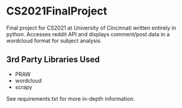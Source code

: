 # CS2021FinalProject

Final project for CS2021 at University of Cincinnati written entirely in python. Accesses reddit API and displays comment/post data in a wordcloud format for subject analysis. 

## 3rd Party Libraries Used

- PRAW
- wordcloud
- scrapy

See requirements.txt for more in-depth information.
